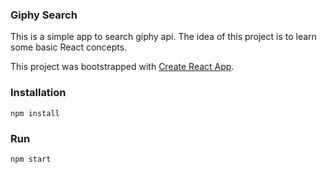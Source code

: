 ### Giphy Search

This is a simple app to search giphy api.
The idea of this project is to learn some basic React concepts.

This project was bootstrapped with [Create React App](https://github.com/facebookincubator/create-react-app).

### Installation

```
npm install
```

### Run

```
npm start
```
